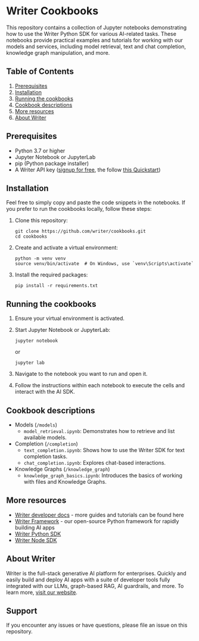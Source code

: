 # Writer Cookbooks

This repository contains a collection of Jupyter notebooks demonstrating how to use the Writer Python SDK for various AI-related tasks. These notebooks provide practical examples and tutorials for working with our models and services, including model retrieval, text and chat completion, knowledge graph manipulation, and more.

## Table of Contents

1. [Prerequisites](#prerequisites)
2. [Installation](#installation)
3. [Running the cookbooks](#running-the-cookbooks)
4. [Cookbook descriptions](#cookbook-descriptions)
5. [More resources](#more-resources)
5. [About Writer](#about-writer)

## Prerequisites

- Python 3.7 or higher
- Jupyter Notebook or JupyterLab
- pip (Python package installer)
- A Writer API key ([signup for free](https://app.writer.com/aistudio/signup?utm_campaign=devrel), the follow [this Quickstart](https://dev.writer.com/api-guides/quickstart))

## Installation

Feel free to simply copy and paste the code snippets in the notebooks. If you prefer to run the cookbooks locally, follow these steps:

1. Clone this repository:
   ```
   git clone https://github.com/writer/cookbooks.git
   cd cookbooks
   ```

2. Create and activate a virtual environment:
   ```
   python -m venv venv
   source venv/bin/activate  # On Windows, use `venv\Scripts\activate`
   ```

3. Install the required packages:
   ```
   pip install -r requirements.txt
   ```

## Running the cookbooks

1. Ensure your virtual environment is activated.

2. Start Jupyter Notebook or JupyterLab:
   ```
   jupyter notebook
   ```
   or
   ```
   jupyter lab
   ```

3. Navigate to the notebook you want to run and open it.

4. Follow the instructions within each notebook to execute the cells and interact with the AI SDK.

## Cookbook descriptions

- Models (`/models`)
  - `model_retrieval.ipynb`: Demonstrates how to retrieve and list available models.
- Completion (`/completion`)
  - `text_completion.ipynb`: Shows how to use the Writer SDK for text completion tasks.
  - `chat_completion.ipynb`: Explores chat-based interactions.
- Knowledge Graphs (`/knowledge_graph`)
  - `knowledge_graph_basics.ipynb`: Introduces the basics of working with files and Knowledge Graphs.

## More resources
- [Writer developer docs](https://dev.writer.com/) - more guides and tutorials can be found here
- [Writer Framework](https://github.com/writer/writer-framework) - our open-source Python framework for rapidly building AI apps 
- [Writer Python SDK](https://github.com/writer/writer-python)  
- [Writer Node SDK](https://github.com/writer/writer-node)  

## About Writer

Writer is the full-stack generative AI platform for enterprises. Quickly and easily build and deploy AI apps with a suite of developer tools fully integrated with our LLMs, graph-based RAG, AI guardrails, and more. To learn more, [visit our website](https://www.writer.com).

## Support

If you encounter any issues or have questions, please file an issue on this repository.
